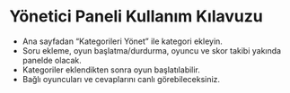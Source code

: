 # Yönetici Paneli Kullanım Kılavuzu

- Ana sayfadan “Kategorileri Yönet” ile kategori ekleyin.
- Soru ekleme, oyun başlatma/durdurma, oyuncu ve skor takibi yakında panelde olacak.
- Kategoriler eklendikten sonra oyun başlatılabilir.
- Bağlı oyuncuları ve cevaplarını canlı görebileceksiniz.

